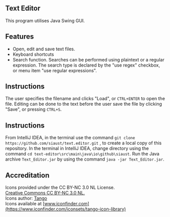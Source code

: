 ## Text Editor
This program utilises Java Swing GUI. 

## Features
- Open, edit and save text files.
- Keyboard shortcuts
- Search function. Searches can be performed using plaintext
or a regular expression. The search type is declared by the 
"use regex" checkbox, or menu item "use regular expressions".

## Instructions
The user specifies the filename and clicks "Load", or `CTRL+ENTER` to open the file.
Editing can be done to the text before the user save the file by
clicking "Save", or pressing `CTRL+S`.

## Instructions
From IntelliJ IDEA, in the terminal use the command
 `git clone https://github.com/siaust/text.editor.git`
, to create a local copy of this repository.
 In the terminal in IntelliJ IDEA, change directory using the command
 `cd text-editor\src\main\java\io\github\siaust`. Run the Java archive 
 `Text_Editor.jar` by using the command `java -jar Text_Editor.jar`.

## Accreditation
Icons provided under the CC BY-NC 3.0 NL License.   
[Creative Commons CC BY-NC 3.0 NL.](https://creativecommons.org/licenses/by-nc/3.0/nl/deed.en_GB)  
Icons author: [Tango](http://tango.freedesktop.org/Tango_Icon_Library)   
Icons available at [www.iconfinder.com](https://www.iconfinder.com/iconsets/tango-icon-library)